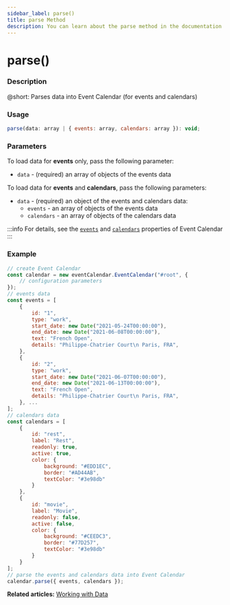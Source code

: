```yaml
---
sidebar_label: parse()
title: parse Method
description: You can learn about the parse method in the documentation of the DHTMLX JavaScript Event Calendar library. Browse developer guides and API reference, try out code examples and live demos, and download a free 30-day evaluation version of DHTMLX Event Calendar.
---
```


# parse()

### Description

@short: Parses data into Event Calendar (for events and calendars)

### Usage

~~~jsx {}
parse(data: array | { events: array, calendars: array }): void;
~~~

### Parameters

To load data for **events** only, pass the following parameter:

- `data` - (required) an array of objects of the events data

To load data for **events** and **calendars**, pass the following parameters:

- `data` - (required) an object of the events and calendars data:
    - `events` - an array of objects of the events data
    - `calendars` - an array of objects of the calendars data

:::info
For details, see the [`events`](../../config/js_eventcalendar_events_config) and [`calendars`](../../config/js_eventcalendar_calendars_config) properties of Event Calendar
:::

### Example

~~~jsx {6-23,25-48,50}
// create Event Calendar
const calendar = new eventCalendar.EventCalendar("#root", {
    // configuration parameters
});
// events data
const events = [
    {
        id: "1",
        type: "work",
        start_date: new Date("2021-05-24T00:00:00"),
        end_date: new Date("2021-06-08T00:00:00"),
        text: "French Open",
        details: "Philippe-Chatrier Court\n Paris, FRA",
    },
    {
        id: "2",
        type: "work",
        start_date: new Date("2021-06-07T00:00:00"),
        end_date: new Date("2021-06-13T00:00:00"),
        text: "French Open",
        details: "Philippe-Chatrier Court\n Paris, FRA",
    }, ...
];
// calendars data
const calendars = [
    {
        id: "rest",
        label: "Rest",
        readonly: true,
        active: true,
        color: {
            background: "#EDD1EC",
            border: "#AD44AB",
            textColor: "#3e98db"
        }
    },
    {
        id: "movie",
        label: "Movie",
        readonly: false,
        active: false,
        color: {
            background: "#CEEDC3",
            border: "#77D257",
            textColor: "#3e98db"
        }
    }
];
// parse the events and calendars data into Event Calendar
calendar.parse({ events, calendars });
~~~

**Related articles:** [Working with Data](../../../guides/working_with_data#loading-data-from-local-source)
